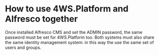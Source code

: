 # How to use 4WS.Platform and Alfresco together

Once installed Alfresco CMS and set the ADMIN password, the same password must be set for 4WS.Platform too. Both systems must also share the same identity management system: in this way the use the same set of users and groups.

